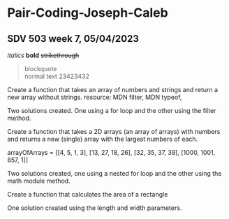 # Pair-Coding-Joseph-Caleb<br>
## SDV 503 week 7, 05/04/2023<br>
*italics*
**bold**
~~strikethrough~~<br>
> blockquote<br>
normal text  23423432

Create a function that takes an array of numbers and strings and return a new array without strings.
resource: MDN filter, MDN typeof,

Two solutions created.  One using a for loop and the other using the filter method.

Create a function that takes a 2D arrays (an array of arrays) with numbers and returns a new (single) array with the largest numbers of each.

arrayOfArrays = [[4, 5, 1, 3], [13, 27, 18, 26], [32, 35, 37, 39], [1000, 1001, 857, 1]] 

Two solutions created, one using a nested for loop and the other using the math module method.

Create a function that calculates the area of a rectangle

One solution created using the length and width parameters.
